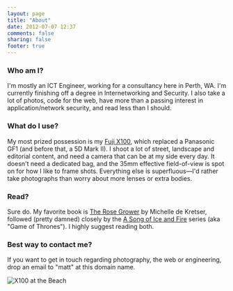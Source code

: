 ```yaml
---
layout: page
title: "About"
date: 2012-07-07 12:37
comments: false
sharing: false
footer: true
---
```


### Who am I?

I'm mostly an ICT Engineer, working for a consultancy here in Perth, WA. I'm currently finishing off a degree in Internetworking and Security. I also take a lot of photos, code for the web, have more than a passing interest in application/network security, and read less than I should.

### What do I use?

My most prized possession is my [Fuji X100](http://www.amazon.com/gp/product/B0043RS864/ref=as_li_ss_tl?ie=UTF8&tag=eatsleeprepea-20), which replaced a Panasonic GF1 (and before that, a 5D Mark II). I shoot a lot of street, landscape and editorial content, and need a camera that can be at my side every day. It doesn't need a dedicated bag, and the 35mm effective field-of-view is spot on for how I like to frame shots. Everything else is superfluous—I'd rather take photographs than worry about more lenses or extra bodies.

### Read?

Sure do. My favorite book is [The Rose Grower](http://www.amazon.com/gp/product/0553381210/ref=as_li_ss_tl?ie=UTF8&tag=eatsleeprepea-20) by Michelle de Kretser, followed (pretty damned) closely by the [A Song of Ice and Fire](http://www.amazon.com/gp/product/0345529057/ref=as_li_ss_tl?ie=UTF8&tag=eatsleeprepea-20) series (aka "Game of Thrones"). I highly suggest reading both.

### Best way to contact me?

If you want to get in touch regarding photography, the web or engineering, drop an email to "matt" at this domain name.



![X100 at the Beach](http://f.cl.ly/items/1g2n2p0c3s053i0N3Z0K/x100_beach_crop.jpg)